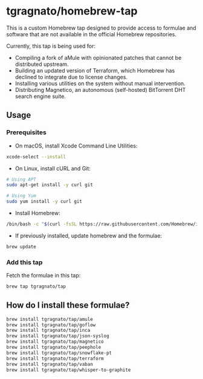 
# tgragnato/homebrew-tap

This is a custom Homebrew tap designed to provide access to formulae and software  that are not available in the official Homebrew repositories.

Currently, this tap is being used for:

- Compiling a fork of aMule with opinionated patches that cannot be distributed upstream.
- Building an updated version of Terraform, which Homebrew has declined to integrate due to license changes.
- Installing various utilities on the system without manual intervention.
- Distributing Magnetico, an autonomous (self-hosted) BitTorrent DHT search engine suite.

## Usage

### Prerequisites

- On macOS, install Xcode Command Line Utilities:

```zsh
xcode-select --install
```

- On Linux, install cURL and Git:

```bash
# Using APT
sudo apt-get install -y curl git

# Using Yum
sudo yum install -y curl git
```

- Install Homebrew:

```zsh
/bin/bash -c "$(curl -fsSL https://raw.githubusercontent.com/Homebrew/install/master/install.sh)"
```

- If previously installed, update homebrew and the formulae:

```zsh
brew update
```

### Add this tap

Fetch the formulae in this tap:

```zsh
brew tap tgragnato/tap
```

## How do I install these formulae?

```zsh
brew install tgragnato/tap/amule
brew install tgragnato/tap/goflow
brew install tgragnato/tap/inca
brew install tgragnato/tap/json-syslog
brew install tgragnato/tap/magnetico
brew install tgragnato/tap/peephole
brew install tgragnato/tap/snowflake-pt
brew install tgragnato/tap/terraform
brew install tgragnato/tap/vaban
brew install tgragnato/tap/whisper-to-graphite
```
